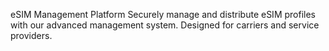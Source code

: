eSIM Management Platform
Securely manage and distribute eSIM profiles with our advanced management system. Designed for carriers and service providers.
